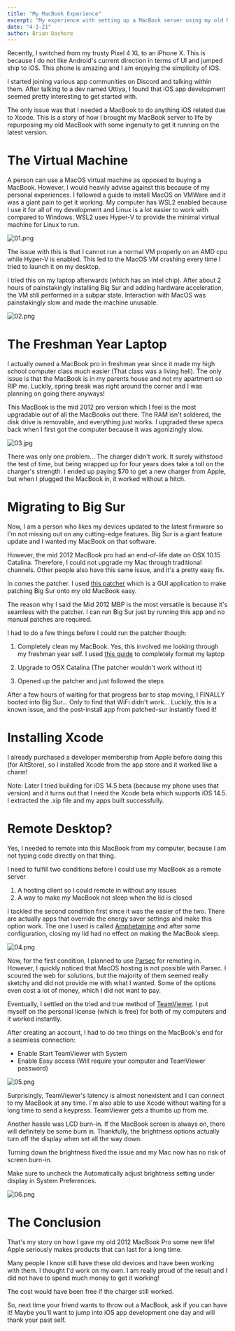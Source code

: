 ```yaml
---
title: "My MacBook Experience"
excerpt: "My experience with setting up a MacBook server using my old MacBook Pro"
date: "4-1-21"
author: Brian Dashore
---
```


Recently, I switched from my trusty Pixel 4 XL to an iPhone X. This is because I do not like Android's current direction in terms of UI and jumped ship to iOS. This phone is amazing and I am enjoying the simplicity of iOS.

I started joining various app communities on Discord and talking within them. After talking to a dev named Uttiya, I found that iOS app development seemed pretty interesting to get started with.

The only issue was that I needed a MacBook to do anything iOS related due to Xcode. This is a story of how I brought my MacBook server to life by repurposing my old MacBook with some ingenuity to get it running on the latest version.

# The Virtual Machine

A person can use a MacOS virtual machine as opposed to buying a MacBook. However, I would heavily advise against this because of my personal experiences. I followed a guide to install MacOS on VMWare and it was a giant pain to get it working. My computer has WSL2 enabled because I use it for all of my development and Linux is a lot easier to work with compared to Windows. WSL2 uses Hyper-V to provide the minimal virtual machine for Linux to run.

![01.png](https://github.com/bdashore3/kingsite-blog/blob/default/Images/my-macbook-experience/01.png?raw=1)

The issue with this is that I cannot run a normal VM properly on an AMD cpu while Hyper-V is enabled. This led to the MacOS VM crashing every time I tried to launch it on my desktop.

I tried this on my laptop afterwards (which has an intel chip). After about 2 hours of painstakingly installing Big Sur and adding hardware acceleration, the VM still performed in a subpar state. Interaction with MacOS was painstakingly slow and made the machine unusable.

![02.png](https://github.com/bdashore3/kingsite-blog/blob/default/Images/my-macbook-experience/02.png?raw=1)

# The Freshman Year Laptop

I actually owned a MacBook pro in freshman year since it made my high school computer class much easier (That class was a living hell). The only issue is that the MacBook is in my parents house and not my apartment so RIP me. Luckily, spring break was right around the corner and I was planning on going there anyways!

This MacBook is the mid 2012 pro version which I feel is the most upgradable out of all the MacBooks out there. The RAM isn't soldered, the disk drive is removable, and everything just works. I upgraded these specs back when I first got the computer because it was agonizingly slow.

![03.jpg](https://github.com/bdashore3/kingsite-blog/blob/default/Images/my-macbook-experience/03.jpg?raw=1)

There was only one problem... The charger didn't work. It surely withstood the test of time, but being wrapped up for four years does take a toll on the charger's strength. I ended up paying $70 to get a new charger from Apple, but when I plugged the MacBook in, it worked without a hitch.

# Migrating to Big Sur

Now, I am a person who likes my devices updated to the latest firmware so I'm not missing out on any cutting-edge features. Big Sur is a giant feature update and I wanted my MacBook on that software.

However, the mid 2012 MacBook pro had an end-of-life date on OSX 10.15 Catalina. Therefore, I could not upgrade my Mac through traditional channels. Other people also have this same issue, and it's a pretty easy fix.

In comes the patcher. I used [this patcher](https://github.com/BenSova/Patched-Sur) which is a GUI application to make patching Big Sur onto my old MacBook easy.

The reason why I said the Mid 2012 MBP is the most versatile is because it's seamless with the patcher. I can run Big Sur just by running this app and no manual patches are required.

I had to do a few things before I could run the patcher though:

1.  Completely clean my MacBook. Yes, this involved me looking through my freshman year self. I used [this guide](https://support.apple.com/en-us/HT201065) to completely format my laptop

2.  Upgrade to OSX Catalina (The patcher wouldn't work without it)

3.  Opened up the patcher and just followed the steps

After a few hours of waiting for that progress bar to stop moving, I FINALLY
booted into Big Sur... Only to find that WiFi didn't work... Luckily, this is a known issue, and the post-install app from patched-sur instantly fixed it!

# Installing Xcode

I already purchased a developer membership from Apple before doing this (for AltStore), so I installed Xcode from the app store and it worked like a charm!

Note: Later I tried building for iOS 14.5 beta (because my phone uses that version) and it turns out that I need the Xcode beta which supports iOS 14.5. I extracted the .xip file and my apps built successfully.

# Remote Desktop?

Yes, I needed to remote into this MacBook from my computer, because I am not typing code directly on that thing.

I need to fulfill two conditions before I could use my MacBook as a remote server

1.  A hosting client so I could remote in without any issues
2.  A way to make my MacBook not sleep when the lid is closed

I tackled the second condition first since it was the easier of the two. There are actually apps that override the energy saver settings and make this option work. The one I used is called [Amphetamine](https://apps.apple.com/us/app/amphetamine/id937984704?mt=12) and after some configuration, closing my lid had no effect on making the MacBook sleep.

![04.png](https://github.com/bdashore3/kingsite-blog/blob/default/Images/my-macbook-experience/04.png?raw=1)

Now, for the first condition, I planned to use [Parsec](https://parsec.app/) for remoting in. However, I quickly noticed that MacOS hosting is not possible with Parsec. I scoured the web for solutions, but the majority of them seemed really sketchy and did not provide me with what I wanted. Some of the options even cost a lot of money, which I did not want to pay.

Eventually, I settled on the tried and true method of [TeamViewer](https://www.teamviewer.com/). I put myself on the personal license (which is free) for both of my computers and it worked instantly.

After creating an account, I had to do two things on the MacBook's end for a seamless connection:

*   Enable Start TeamViewer with System
*   Enable Easy access (Will require your computer and TeamViewer password)

![05.png](https://github.com/bdashore3/kingsite-blog/blob/default/Images/my-macbook-experience/05.png?raw=1)

Surprisingly, TeamViewer's latency is almost nonexistent and I can connect to my
MacBook at any time. I'm also able to use Xcode without waiting for a long time to send a keypress. TeamViewer gets a thumbs up from me.

Another hassle was LCD burn-in. If the MacBook screen is always on, there will definitely be some burn in. Thankfully, the brightness options actually turn off the display when set all the way down.

Turning down the brightness fixed the issue and my Mac now has no risk of screen burn-in.

Make sure to uncheck the Automatically adjust brightness setting under display in System Preferences.

![06.png](https://github.com/bdashore3/kingsite-blog/blob/default/Images/my-macbook-experience/06.png?raw=1)

# The Conclusion

That's my story on how I gave my old 2012 MacBook Pro some new life! Apple seriously makes products that can last for a long time.

Many people I know still have these old devices and have been working with them. I thought I'd work on my own. I am really proud of the result and I did not have to spend much money to get it working!

The cost would have been free if the charger still worked.

So, next time your friend wants to throw out a MacBook, ask if you can have it! Maybe you'll want to jump into iOS app development one day and will thank your past self.
